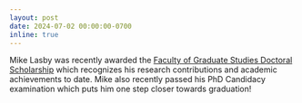 ```yaml
---
layout: post
date: 2024-07-02 00:00:00-0700
inline: true
---
```

Mike Lasby was recently awarded the [Faculty of Graduate Studies Doctoral Scholarship](https://iac01.ucalgary.ca/FGSA/Public/SpecificAward.aspx?AwardID=6432) which recognizes his research contributions and academic achievements to date. Mike also recently passed his PhD Candidacy examination which puts him one step closer towards graduation! 